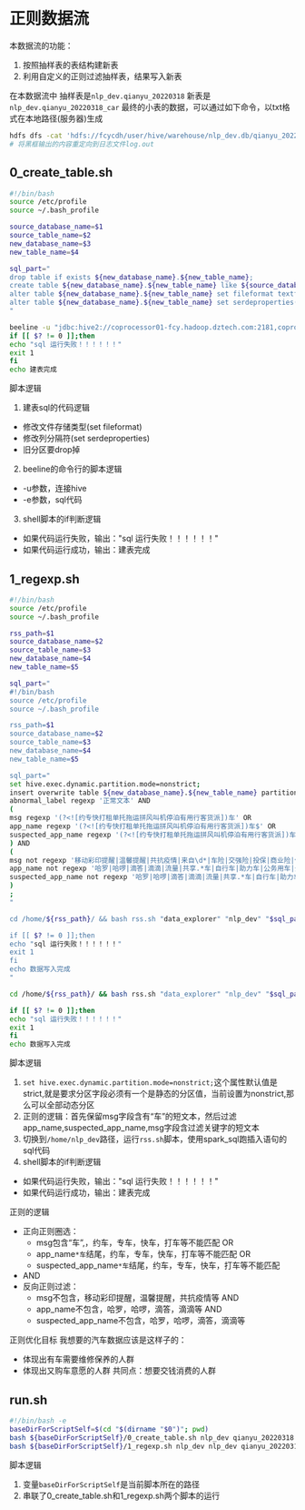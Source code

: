 # 正则数据流
本数据流的功能：
1. 按照抽样表的表结构建新表
2. 利用自定义的正则过滤抽样表，结果写入新表

在本数据流中
抽样表是`nlp_dev.qianyu_20220318`
新表是`nlp_dev.qianyu_20220318_car`
最终的小表的数据，可以通过如下命令，以txt格式在本地路径(服务器)生成
```bash
hdfs dfs -cat 'hdfs://fcycdh/user/hive/warehouse/nlp_dev.db/qianyu_20220318_car/the_date=2021-12-02/file_no=merge_20211202_1202_L0/part-00000-de78c41e-6b5b-44e3-aa0a-50a0bc286ad1.c000'>log.out
# 将黑框输出的内容重定向到日志文件log.out
```
## 0_create_table.sh
```bash
#!/bin/bash
source /etc/profile
source ~/.bash_profile

source_database_name=$1
source_table_name=$2
new_database_name=$3
new_table_name=$4

sql_part="
drop table if exists ${new_database_name}.${new_table_name};
create table ${new_database_name}.${new_table_name} like ${source_database_name}.${source_table_name};
alter table ${new_database_name}.${new_table_name} set fileformat textfile;
alter table ${new_database_name}.${new_table_name} set serdeproperties('serialization.format'='\t', 'field.delim'='\t');
"

beeline -u "jdbc:hive2://coprocessor01-fcy.hadoop.dztech.com:2181,coprocessor02-fcy.hadoop.dztech.com:2181,coprocessor03-fcy.hadoop.dztech.com:2181/;serviceDiscoveryMode=zooKeeper;zooKeeperNamespace=hiveserver2" -e "$sql_part"
if [[ $? != 0 ]];then
echo "sql 运行失败！！！！！！"
exit 1
fi
echo 建表完成
```
脚本逻辑
1. 建表sql的代码逻辑
- 修改文件存储类型(set fileformat)
- 修改列分隔符(set serdeproperties)
- 旧分区要drop掉

2. beeline的命令行的脚本逻辑
- -u参数，连接hive
- -e参数，sql代码

3. shell脚本的if判断逻辑
- 如果代码运行失败，输出："sql 运行失败！！！！！！"
- 如果代码运行成功，输出：建表完成

## 1_regexp.sh
```bash
#!/bin/bash
source /etc/profile
source ~/.bash_profile

rss_path=$1
source_database_name=$2
source_table_name=$3
new_database_name=$4
new_table_name=$5

sql_part="
#!/bin/bash
source /etc/profile
source ~/.bash_profile

rss_path=$1
source_database_name=$2
source_table_name=$3
new_database_name=$4
new_table_name=$5

sql_part="
set hive.exec.dynamic.partition.mode=nonstrict;
insert overwrite table ${new_database_name}.${new_table_name} partition(the_date,file_no) select * from ${source_database_name}.${source_table_name} where 
abnormal_label regexp '正常文本' AND
(
msg regexp '(?<![约专快打租单托拖运拼风叫机停泊有用行客货派])车' OR
app_name regexp '(?<![约专快打租单托拖运拼风叫机停泊有用行客货派])车$' OR
suspected_app_name regexp '(?<![约专快打租单托拖运拼风叫机停泊有用行客货派])车$'
) AND
(
msg not regexp '移动彩印提醒|温馨提醒|共抗疫情|来自\d*|车险|交强险|投保|商业险|保险|强险|保费|车损|三者|首保|车船税|车船税|交强|财险|续保|机动车损失险|责任险|事故损失车辆|定损|理赔|报价单|报价|天气|[买购]房|房屋按揭|贷款装修|信用|征信|结婚|留学|进修|教育|旅游|飞机|电动车|摩托车|公务用车|卡车|叉车|大卡|吊车|升降车|物流车|验证码|登陆凭证|诈骗|动态密码|开通亲情网|司机|叫车|快车|专车|出租|顺风车|拼车|车票|雅迪|老板|车商|线索|待回访客户|直通车|待跟进意向|及时联系客户|餐厅|车间|员工|服务请求|警情号|公车|用车人|柴油|退订|回[a-zA-Z]退|回[a-zA-Z][a-zA-Z]退|拒收回[a-zA-Z]|点击立即领取|点击链接|诚挚来电|恭喜您|瓜分|积分奖励|推荐|详情|违章|违规|违法|交警|超速|限速|乘用车|发货|租赁|儿童车|证券|获利|短线|冲高|投资|止盈点|基金|大盘|美股|港股|指数|理财|珍爱网|红娘|已购车房|购车有房|购车购房|男士情况|男士条件|金联创|路况信息|车费|合伙人|好友申请|公安厅|绑定|登录|注册|官方旗舰店|小灵狗出行|车位|[0-9]*股|[0-9]*吨|银行客户|贷款逾期案件|失信执行人名单|黑名单|业主|维修|放假|面试|入职申请|学校|淘宝|客服|师傅|接单|中信建投|连信|快手科技|告警|节点|模块|CPU|接口|测试|集群|孩子|校门口|老师|家长|考试|借款申请|激活码' AND
app_name not regexp '哈罗|哈啰|滴答|滴滴|流量|共享.*车|自行车|助力车|公务用车|公务车|旅行车|外卖|公车|出警|中车|卡车|叉车|大卡|吊车|升降车|证券|基金|法院|法律|信用卡|公安[厅局]|银行|资讯|重汽|电商|汽车金融' AND
suspected_app_name not regexp '哈罗|哈啰|滴答|滴滴|流量|共享.*车|自行车|助力车|公务用车|公务车|旅行车|外卖|公车|出警|中车|卡车|叉车|大卡|吊车|升降车|证券|基金|法院|法律|信用卡|公安[厅局]|银行|资讯|重汽|电商|汽车金融'
)
;
"

cd /home/${rss_path}/ && bash rss.sh "data_explorer" "nlp_dev" "$sql_part"

if [[ $? != 0 ]];then
echo "sql 运行失败！！！！！！"
exit 1
fi
echo 数据写入完成
"

cd /home/${rss_path}/ && bash rss.sh "data_explorer" "nlp_dev" "$sql_part"

if [[ $? != 0 ]];then
echo "sql 运行失败！！！！！！"
exit 1
fi
echo 数据写入完成
```
脚本逻辑
1. `set hive.exec.dynamic.partition.mode=nonstrict;`这个属性默认值是strict,就是要求分区字段必须有一个是静态的分区值，当前设置为nonstrict,那么可以全部动态分区
2. 正则的逻辑：首先保留msg字段含有“车”的短文本，然后过滤app_name,suspected_app_name,msg字段含过滤关键字的短文本
3. 切换到`/home/nlp_dev`路径，运行`rss.sh`脚本，使用spark_sql跑插入语句的sql代码
4. shell脚本的if判断逻辑
- 如果代码运行失败，输出："sql 运行失败！！！！！！"
- 如果代码运行成功，输出：建表完成

正则的逻辑
- 正向正则圈选：
    - msg包含“车”,，约车，专车，快车，打车等不能匹配 OR
    - app_name`*车`结尾，约车，专车，快车，打车等不能匹配 OR
    - suspected_app_name`*车`结尾，约车，专车，快车，打车等不能匹配 
- AND
- 反向正则过滤：
    - msg不包含，移动彩印提醒，温馨提醒，共抗疫情等 AND
    - app_name不包含，哈罗，哈啰，滴答，滴滴等 AND
    - suspected_app_name不包含，哈罗，哈啰，滴答，滴滴等

正则优化目标
我想要的汽车数据应该是这样子的：
- 体现出有车需要维修保养的人群
- 体现出又购车意愿的人群
共同点：想要交钱消费的人群

## run.sh
```bash
#!/bin/bash -e
baseDirForScriptSelf=$(cd "$(dirname "$0")"; pwd)
bash ${baseDirForScriptSelf}/0_create_table.sh nlp_dev qianyu_20220318 nlp_dev qianyu_20220318_car
bash ${baseDirForScriptSelf}/1_regexp.sh nlp_dev nlp_dev qianyu_20220318 nlp_dev qianyu_20220318_car
```
脚本逻辑
1. 变量`baseDirForScriptSelf`是当前脚本所在的路径
2. 串联了0_create_table.sh和1_regexp.sh两个脚本的运行
